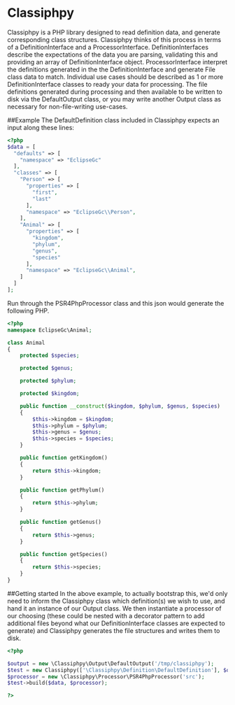 # Classiphpy
Classiphpy is a PHP library designed to read definition data, and generate corresponding class structures. Classiphpy thinks of this process in terms of a DefinitionInterface and a ProcessorInterface. DefinitionInterfaces describe the expectations of the data you are parsing, validating this and providing an array of DefinitionInterface object. ProcessorInterface interpret the definitions generated in the the DefinitionInterface and generate File class data to match. Individual use cases should be described as 1 or more DefinitionInterface classes to ready your data for processing. The file definitions generated during processing and then available to be written to disk via the DefaultOutput class, or you may write another Output class as necessary for non-file-writing use-cases.

##Example
The DefaultDefinition class included in Classiphpy expects an input along these lines:

```php
<?php
$data = [
  "defaults" => [
    "namespace" => "EclipseGc"
  ],
  "classes" => [
    "Person" => [
      "properties" => [
        "first",
        "last"
      ],
      "namespace" => "EclipseGc\\Person",
    ],
    "Animal" => [
      "properties" => [
        "kingdom",
        "phylum",
        "genus",
        "species"
      ],
      "namespace" => "EclipseGc\\Animal",
    ]
  ]
];
```

Run through the PSR4PhpProcessor class and this json would generate the following PHP.

```php
<?php
namespace EclipseGc\Animal;

class Animal
{
    protected $species;

    protected $genus;

    protected $phylum;

    protected $kingdom;

    public function __construct($kingdom, $phylum, $genus, $species)
    {
        $this->kingdom = $kingdom;
        $this->phylum = $phylum;
        $this->genus = $genus;
        $this->species = $species;
    }

    public function getKingdom()
    {
        return $this->kingdom;
    }

    public function getPhylum()
    {
        return $this->phylum;
    }

    public function getGenus()
    {
        return $this->genus;
    }

    public function getSpecies()
    {
        return $this->species;
    }
}
```

##Getting started
In the above example, to actually bootstrap this, we'd only need to inform the Classiphpy class which definition(s) we wish to use, and hand it an instance of our Output class. We then instantiate a processor of our choosing (these could be nested with a decorator pattern to add additional files beyond what our DefinitionInterface classes are expected to generate) and Classiphpy generates the file structures and writes them to disk.

```php
<?php

$output = new \Classiphpy\Output\DefaultOutput('/tmp/classiphpy');
$test = new Classiphpy(['\Classiphpy\Definition\DefaultDefinition'], $output);
$processor = new \Classiphpy\Processor\PSR4PhpProcessor('src');
$test->build($data, $processor);

?>
```
